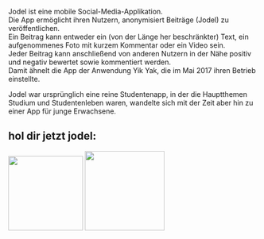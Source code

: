 Jodel ist eine mobile Social-Media-Applikation.  
Die App ermöglicht ihren Nutzern, anonymisiert Beiträge (Jodel) zu veröffentlichen.  
Ein Beitrag kann entweder ein (von der Länge her beschränkter) Text, ein aufgenommenes Foto mit kurzem Kommentar oder ein Video sein.  
Jeder Beitrag kann anschließend von anderen Nutzern in der Nähe positiv und negativ bewertet sowie kommentiert werden.  
Damit ähnelt die App der Anwendung Yik Yak, die im Mai 2017 ihren Betrieb einstellte.

Jodel war ursprünglich eine reine Studentenapp, in der die Hauptthemen Studium und Studentenleben waren, wandelte sich mit der Zeit aber hin zu einer App für junge Erwachsene.

<div class="flex download-icon auto text-align-center"><h2 class="heading-58 ultra main app text-align-center">hol dir jetzt jodel: </h2></div>

<div class="flex download-icon auto text-align-center">
 <a href="https://apps.apple.com/us/app/jodel-hyperlocal-community/id789870026" target="_blank" class="link-block-6 w-inline-block"><img src="https://uploads-ssl.webflow.com/5e9999c710343e94e0e99eb8/61642b45a748ee71877ea921_Download_on_the_App_Store_Badge_DE_blk_092917.png" width="150" alt="" class="features-reports-icon appicon"/></a>
 <a href="https://play.google.com/store/apps/details?id=com.tellm.android.app" target="_blank" class="link-block-5 w-inline-block"><img src="https://uploads-ssl.webflow.com/5e9999c710343e94e0e99eb8/61642b38bbf68f10fa1ab8c4_google-play-badge.png" width="160" sizes="(max-width: 479px) 64vw, 160px" srcset="https://uploads-ssl.webflow.com/5e9999c710343e94e0e99eb8/61642b38bbf68f10fa1ab8c4_google-play-badge-p-500.png 500w, https://uploads-ssl.webflow.com/5e9999c710343e94e0e99eb8/61642b38bbf68f10fa1ab8c4_google-play-badge.png 564w" alt="" class="features-reports-icon appicon"/></a>
</div>

